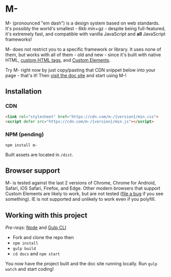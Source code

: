 # M-
M- (pronounced "em dash") is a design system based on web standards. It's possibly the world's smallest - 6kb min+gz - despite being full-featured, it's extremely fast, and compatible with vanilla JavaScript and **all** JavaScript frameworks! 

M- does not restrict you to a specific framework or library. It uses none of them, but works with all of them - old and new - since it's built with native HTML, [custom HTML tags](https://dev.to/jfbrennan/custom-html-tags-4788), and [Custom Elements](https://developer.mozilla.org/en-US/docs/Web/API/Window/customElements).

Try M- right now by just copy/pasting that CDN snippet below into your page - that's it! Then [visit the doc site](https://m-docs.org) and start using M-!

## Installation
### CDN
```html
<link rel="stylesheet" href="https://cdn.com/m-/{version}/min.css">
<script defer src="https://cdn.com/m-/{version}/min.js"></script>
```
### NPM (pending)
`npm install m-`

Built assets are located in `/dist`.

## Browser support
M- is tested against the last 2 versions of Chrome, Chrome for Android, Safari, iOS Safari, Firefox, and Edge. Other modern browsers that support Custom Elements are likely to work, but are not tested (<a href="https://github.com/jfbrennan/m-/issues" target="_blank" rel="noopener">file
    a bug</a> if you see something). IE is not supported and unlikely to work even if you polyfill.

## Working with this project
_Pre-reqs:_ [Node](https://nodejs.org) and [Gulp CLI](https://gulpjs.com/docs/en/getting-started/quick-start)

- Fork and clone the repo then
- `npm install`
- `gulp build`
- `cd docs` and `npm start`

You now have the project built and the doc site running locally. Run `gulp watch` and start coding!
